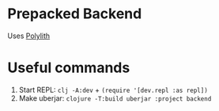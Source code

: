 # Prepacked Backend

Uses [Polylith](https://polylith.gitbook.io/polylith)

# Useful commands

1. Start REPL: `clj -A:dev` + `(require '[dev.repl :as repl])`
1. Make uberjar: `clojure -T:build uberjar :project backend`